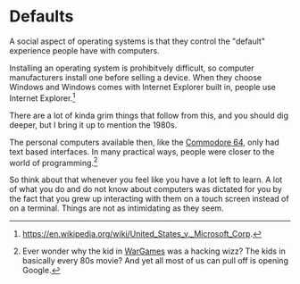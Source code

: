 # Defaults

A social aspect of operating systems is that they control the "default"
experience people have with computers.

Installing an operating system is prohibitvely difficult, so computer manufacturers
install one before selling a device. When they choose Windows and Windows comes
with Internet Explorer built in, people use Internet Explorer.[^lawsuit]

There are a lot of kinda grim things that follow from this, and you should dig deeper,
but I bring it up to mention the 1980s.

The personal computers available then, like the [Commodore 64](https://en.wikipedia.org/wiki/Commodore_64),
only had text based interfaces. In many practical ways, people were closer to the world of programming.[^movies] 

So think about that whenever you feel like you have a lot left to learn. A lot of what you do and do not know
about computers was dictated for you by the fact that you grew up interacting with them on a touch screen
instead of on a terminal. Things are not as intimidating as they seem.

[^lawsuit]: https://en.wikipedia.org/wiki/United_States_v._Microsoft_Corp.

[^movies]: Ever wonder why the kid in [WarGames](https://en.wikipedia.org/wiki/WarGames) was a hacking wizz? The kids in basically every 80s movie? And yet all most of us can pull off is opening Google.
